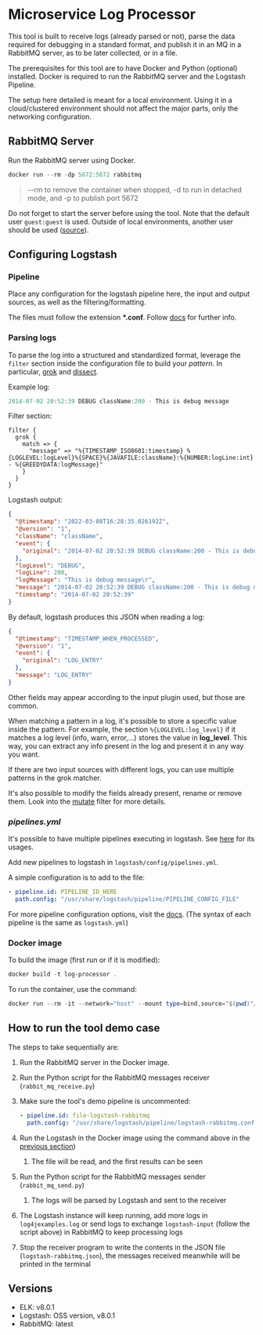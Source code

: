 # Microservice Log Processor

This tool is built to receive logs (already parsed or not), parse the data required for debugging in a standard format, and publish it in an MQ in a RabbitMQ server, as to be later collected, or in a file.

The prerequisites for this tool are to have Docker and Python (optional) installed. Docker is required to run the RabbitMQ server and the Logstash Pipeline.

The setup here detailed is meant for a local environment. Using it in a cloud/clustered environment should not affect the major parts, only the networking configuration.

## RabbitMQ Server

Run the RabbitMQ server using Docker.

```powershell
docker run --rm -dp 5672:5672 rabbitmq 
```

> --rm to remove the container when stopped, -d to run in detached mode, and -p to publish port 5672

Do not forget to start the server before using the tool. Note that the default user ```guest:guest``` is used. Outside of local environments, another user should be used ([source](https://www.rabbitmq.com/access-control.html#default-state)).

## Configuring Logstash

### Pipeline

Place any configuration for the logstash pipeline here, the input and output sources, as well as the filtering/formatting.

The files must follow the extension **\*.conf**. Follow [docs](https://www.elastic.co/guide/en/logstash/current/configuration-file-structure.html) for further info.

### Parsing logs

To parse the log into a structured and standardized format, leverage the ```filter``` section inside the configuration file to build your *pattern*. In particular, [grok](https://www.elastic.co/guide/en/logstash/8.1/plugins-filters-grok.html) and [dissect](https://www.elastic.co/guide/en/logstash/8.1/plugins-filters-dissect.html).

Example log:

```verilog
2014-07-02 20:52:39 DEBUG className:200 - This is debug message
```

Filter section:

```less
filter {
  grok {
    match => {
      "message" => "%{TIMESTAMP_ISO8601:timestamp} %{LOGLEVEL:logLevel}%{SPACE}%{JAVAFILE:className}:%{NUMBER:logLine:int} - %{GREEDYDATA:logMessage}"
    }
  }
}
```

Logstash output:

```json
{
  "@timestamp": "2022-03-08T16:28:35.026192Z",
  "@version": "1",
  "className": "className",
  "event": {
    "original": "2014-07-02 20:52:39 DEBUG className:200 - This is debug message\r"
  },
  "logLevel": "DEBUG",
  "logLine": 200,
  "logMessage": "This is debug message\r",
  "message": "2014-07-02 20:52:39 DEBUG className:200 - This is debug message\r",
  "timestamp": "2014-07-02 20:52:39"
}
```

By default, logstash produces this JSON when reading a log:

```json
{
  "@timestamp": "TIMESTAMP_WHEN_PROCESSED",
  "@version": "1",
  "event": {
    "original": "LOG_ENTRY"
  },
  "message": "LOG_ENTRY"
}
```

Other fields may appear according to the input plugin used, but those are common.

When matching a pattern in a log, it's possible to store a specific value inside the pattern. For example, the section ```%{LOGLEVEL:log_level}``` if it matches a log level (info, warn, error,...) stores the value in **log_level**. This way, you can extract any info present in the log and present it in any way you want.

If there are two input sources with different logs, you can use multiple patterns in the grok matcher.

It's also possible to modify the fields already present, rename or remove them. Look into the [mutate](https://www.elastic.co/guide/en/logstash/current/plugins-filters-mutate.html) filter for more details.

### *pipelines.yml*

It's possible to have multiple pipelines executing in logstash. See [here](https://www.elastic.co/guide/en/logstash/current/multiple-pipelines.html#multiple-pipeline-usage) for its usages.

Add new pipelines to logstash in ```logstash/config/pipelines.yml```.

A simple configuration is to add to the file:

```yaml
- pipeline.id: PIPELINE_ID_HERE
  path.config: "/usr/share/logstash/pipeline/PIPELINE_CONFIG_FILE"
```

For more pipeline configuration options, visit the [docs](https://www.elastic.co/guide/en/logstash/current/logstash-settings-file.html). (The syntax of each pipeline is the same as ```logstash.yml```)

### Docker image

To build the image (first run or if it is modified):

```powershell
docker build -t log-processor .
```

To run the container, use the command:

```powershell
docker run --rm -it --network="host" --mount type=bind,source="$(pwd)"/data,target=/data log-processor
```

## How to run the tool demo case

The steps to take sequentially are:

1. Run the RabbitMQ server in the Docker image.
2. Run the Python script for the RabbitMQ messages receiver (```rabbit_mq_receive.py```)
3. Make sure the tool's demo pipeline is uncommented:

   ```yaml
   - pipeline.id: file-logstash-rabbitmq
     path.config: "/usr/share/logstash/pipeline/logstash-rabbitmq.conf"
   ```

4. Run the Logstash in the Docker image using the command above in the [previous section](#docker-image))
   1. The file will be read, and the first results can be seen
5. Run the Python script for the RabbitMQ messages sender (```rabbit_mq_send.py```)
   1. The logs will be parsed by Logstash and sent to the receiver
6. The Logstash instance will keep running, add more logs in ```log4jexamples.log``` or send logs to exchange ```logstash-input``` (follow the script above) in RabbitMQ to keep processing logs
7. Stop the receiver program to write the contents in the JSON file (```logstash-rabbitmq.json```), the messages received meanwhile will be printed in the terminal

## Versions

* ELK: v8.0.1
* Logstash: OSS version, v8.0.1
* RabbitMQ: latest
